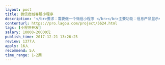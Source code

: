 ```yaml
---                
layout: post       
title: 微信商城客服小程序           
description: '</br>要求：需要做一个微信小程序 </br></br>主要功能：信息产品显示+近期访问人的微信图像+在线客服+支付+订单查询 </br></br>我们自己提供域名、服务器、前端的设计图。</br>'     
contenturl: https://pro.lagou.com/project/5624.html      
tags: [小程序开发]            
salary: 10000-20000元          
publish_time: 2017-12-21 13:26:25         
review: 1377人                   
apply: 16人                   
recommend: 5人                   
time_range: 1-2周              
---                 
```

